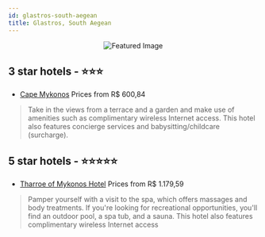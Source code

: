 ```yaml
---
id: glastros-south-aegean
title: Glastros, South Aegean
---
```


<center><img src="https://i.travelapi.com/hotels/12000000/11850000/11841400/11841328/5a5a7f63_z.jpg" alt="Featured Image" /></center>


##  3 star hotels - ⭐️⭐️⭐️

-    [Cape Mykonos](https://us.hurb.com/hotels/glastros/cape-mykonos-JNP-JP341198?cmp=18055) Prices from R$ 600,84
   > Take in the views from a terrace and a garden and make use of amenities such as complimentary wireless Internet access. This hotel also features concierge services and babysitting/childcare (surcharge).

##  5 star hotels - ⭐️⭐️⭐️⭐️⭐️

-    [Tharroe of Mykonos Hotel](https://us.hurb.com/hotels/glastros/tharroe-of-mykonos-hotel-JNP-JP972178?cmp=18055) Prices from R$ 1.179,59
   > Pamper yourself with a visit to the spa, which offers massages and body treatments. If you're looking for recreational opportunities, you'll find an outdoor pool, a spa tub, and a sauna. This hotel also features complimentary wireless Internet access
